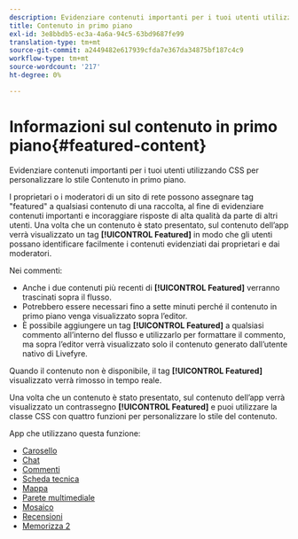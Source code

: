 ```yaml
---
description: Evidenziare contenuti importanti per i tuoi utenti utilizzando CSS per personalizzare lo stile Contenuto in primo piano.
title: Contenuto in primo piano
exl-id: 3e8bbdb5-ec3a-4a6a-94c5-63bd9687fe99
translation-type: tm+mt
source-git-commit: a2449482e617939cfda7e367da34875bf187c4c9
workflow-type: tm+mt
source-wordcount: '217'
ht-degree: 0%

---
```


# Informazioni sul contenuto in primo piano{#featured-content}

Evidenziare contenuti importanti per i tuoi utenti utilizzando CSS per personalizzare lo stile Contenuto in primo piano.

I proprietari o i moderatori di un sito di rete possono assegnare tag &quot;featured&quot; a qualsiasi contenuto di una raccolta, al fine di evidenziare contenuti importanti e incoraggiare risposte di alta qualità da parte di altri utenti. Una volta che un contenuto è stato presentato, sul contenuto dell’app verrà visualizzato un tag **[!UICONTROL Featured]** in modo che gli utenti possano identificare facilmente i contenuti evidenziati dai proprietari e dai moderatori.

Nei commenti:

* Anche i due contenuti più recenti di **[!UICONTROL Featured]** verranno trascinati sopra il flusso.
* Potrebbero essere necessari fino a sette minuti perché il contenuto in primo piano venga visualizzato sopra l’editor.
* È possibile aggiungere un tag **[!UICONTROL Featured]** a qualsiasi commento all’interno del flusso e utilizzarlo per formattare il commento, ma sopra l’editor verrà visualizzato solo il contenuto generato dall’utente nativo di Livefyre.

Quando il contenuto non è disponibile, il tag **[!UICONTROL Featured]** visualizzato verrà rimosso in tempo reale.

Una volta che un contenuto è stato presentato, sul contenuto dell’app verrà visualizzato un contrassegno **[!UICONTROL Featured]** e puoi utilizzare la classe CSS con quattro funzioni per personalizzare lo stile del contenuto.

App che utilizzano questa funzione:

* [Carosello](/help/using/c-about-apps/c-carousel-app/c-carousel-app.md#c_carousel_app)
* [Chat](/help/using/c-about-apps/c-chat-app/c-chat-app.md#c_chat_app)
* [Commenti](/help/using/c-about-apps/c-comments/c-comments.md)
* [Scheda tecnica](/help/using/c-about-apps/c-feature-card-app/c-feature-card-app.md#c_feature_card_app)
* [Mappa](/help/using/c-about-apps/c-map-app/c-map-app.md#c_map_app)
* [Parete multimediale](/help/using/c-about-apps/c-media-wall-app/c-media-wall-app.md#c_media_wall_app)
* [Mosaico](/help/using/c-about-apps/c-mosaic-app/c-mosaic-app.md#c_mosaic_app)
* [Recensioni](/help/using/c-about-apps/c-reviews-app/c-reviews-app.md#c_reviews_app)
* [Memorizza 2](/help/using/c-about-apps/c-storify2/c-storify2.md#c_storify2)
